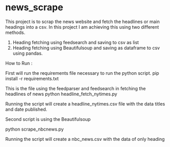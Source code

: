 # news_scrape
This project is to scrap the news website and fetch the headlines or main headings into a csv.
In this project I am achieving this using two different methods.
1. Heading fetching using feedsearch and saving to csv as list
2. Heading fetching using Beautifulsoup and saving as dataframe to csv using pandas.

How to Run : 

First will run the requirements file necessary to run the python script.
pip install -r requirements.txt

This is the file using the feedparser and feedsearch in fetching the headlines of news 
python headline_fetch_nytimes.py 

Running the script will create a headline_nytimes.csv file with the data titles and date published.

Second script is using the Beautifulsoup

python scrape_nbcnews.py

Running the script will create a nbc_news.csv with the data of only heading
